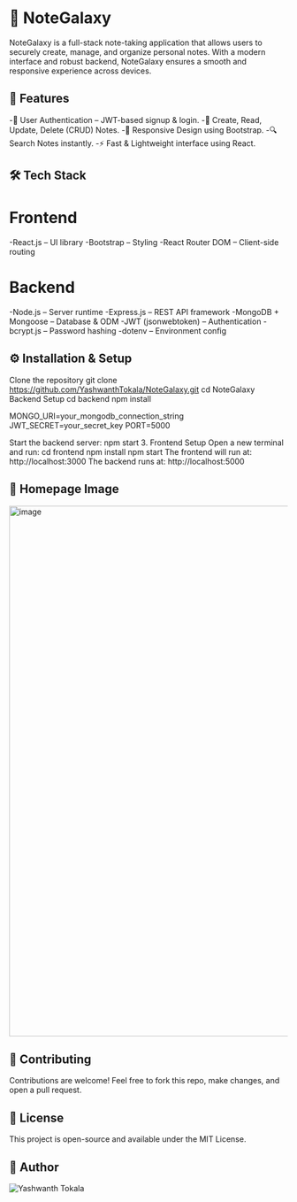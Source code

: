 # 📓 NoteGalaxy

NoteGalaxy is a full-stack note-taking application that allows users to securely create, manage, and organize personal notes. With a modern interface and robust backend, NoteGalaxy ensures a smooth and responsive experience across devices.

## 🚀 Features

-🔐 User Authentication – JWT-based signup & login.
-📝 Create, Read, Update, Delete (CRUD) Notes.
-📱 Responsive Design using Bootstrap.
-🔍 Search Notes instantly.
-⚡ Fast & Lightweight interface using React.

## 🛠️ Tech Stack

# Frontend
-React.js – UI library
-Bootstrap – Styling
-React Router DOM – Client-side routing

# Backend
-Node.js – Server runtime
-Express.js – REST API framework
-MongoDB + Mongoose – Database & ODM
-JWT (jsonwebtoken) – Authentication
-bcrypt.js – Password hashing
-dotenv – Environment config

## ⚙️ Installation & Setup
Clone the repository
git clone https://github.com/YashwanthTokala/NoteGalaxy.git
cd NoteGalaxy
Backend Setup
cd backend
npm install

MONGO_URI=your_mongodb_connection_string
JWT_SECRET=your_secret_key
PORT=5000

Start the backend server:
npm start
3. Frontend Setup
Open a new terminal and run:
cd frontend
npm install
npm start
The frontend will run at: http://localhost:3000
The backend runs at: http://localhost:5000

## 📸 Homepage Image
<img width="959" alt="image" src="https://github.com/user-attachments/assets/eccddcb1-cac3-4c21-8c5b-89b4f6d95e95" />

## 🤝 Contributing
Contributions are welcome! Feel free to fork this repo, make changes, and open a pull request.

## 📄 License
This project is open-source and available under the MIT License.

## 👤 Author
![Yashwanth Tokala](https://github.com/YashwanthTokala)
